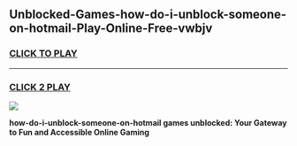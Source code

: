 
## Unblocked-Games-how-do-i-unblock-someone-on-hotmail-Play-Online-Free-vwbjv
<h3>
<a href="https://premium76.site?title=how-do-i-unblock-someone-on-hotmail&ref=26A">CLICK TO PLAY</a></h3>
<hr>

<h3>
<a href="https://premium76.site?title=how-do-i-unblock-someone-on-hotmail&ref=26A">CLICK 2 PLAY</a>
  
</h3>

<a href="https://premium76.site?title=how-do-i-unblock-someone-on-hotmail&ref=26A"><img src="https://clearcache.store/games.png"></a>


**how-do-i-unblock-someone-on-hotmail games unblocked: Your Gateway to Fun and Accessible Online Gaming**
